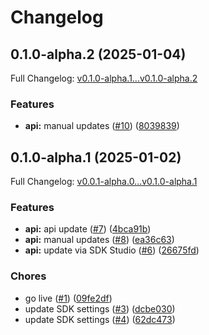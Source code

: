 # Changelog

## 0.1.0-alpha.2 (2025-01-04)

Full Changelog: [v0.1.0-alpha.1...v0.1.0-alpha.2](https://github.com/nestrilabs/nestri-node-sdk/compare/v0.1.0-alpha.1...v0.1.0-alpha.2)

### Features

* **api:** manual updates ([#10](https://github.com/nestrilabs/nestri-node-sdk/issues/10)) ([8039839](https://github.com/nestrilabs/nestri-node-sdk/commit/80398396dbbd42da2c54d7b391e73cb855622dd7))

## 0.1.0-alpha.1 (2025-01-02)

Full Changelog: [v0.0.1-alpha.0...v0.1.0-alpha.1](https://github.com/nestrilabs/nestri-node-sdk/compare/v0.0.1-alpha.0...v0.1.0-alpha.1)

### Features

* **api:** api update ([#7](https://github.com/nestrilabs/nestri-node-sdk/issues/7)) ([4bca91b](https://github.com/nestrilabs/nestri-node-sdk/commit/4bca91bf414f5aa000a0ff70ec37ea626cc85749))
* **api:** manual updates ([#8](https://github.com/nestrilabs/nestri-node-sdk/issues/8)) ([ea36c63](https://github.com/nestrilabs/nestri-node-sdk/commit/ea36c63827d5a1375a1c55b1f6ffbfd140111684))
* **api:** update via SDK Studio ([#6](https://github.com/nestrilabs/nestri-node-sdk/issues/6)) ([26675fd](https://github.com/nestrilabs/nestri-node-sdk/commit/26675fd3a5a9b0b83cee8fa6211e7c2f80c48985))


### Chores

* go live ([#1](https://github.com/nestrilabs/nestri-node-sdk/issues/1)) ([09fe2df](https://github.com/nestrilabs/nestri-node-sdk/commit/09fe2df786a155a86f5432fa49a42ca2dcf7ce7f))
* update SDK settings ([#3](https://github.com/nestrilabs/nestri-node-sdk/issues/3)) ([dcbe030](https://github.com/nestrilabs/nestri-node-sdk/commit/dcbe03074482d5f7e92af0d368865d5406c6d669))
* update SDK settings ([#4](https://github.com/nestrilabs/nestri-node-sdk/issues/4)) ([62dc473](https://github.com/nestrilabs/nestri-node-sdk/commit/62dc473e0ec39c19d6dbec5a29c66e1f0d5f8561))
